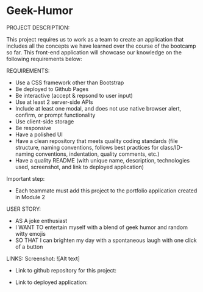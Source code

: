 # Geek-Humor
PROJECT DESCRIPTION:

This project requires us to work as a team to create an application that includes all the concepts we have learned over the course of the bootcamp so far. This front-end application will showcase our knowledge on the following requirements below:

REQUIREMENTS:
- Use a CSS framework other than Bootstrap
- Be deployed to Github Pages
- Be interactive (accept & repsond to user input)
- Use at least 2 server-side APIs
- Include at least one modal, and does not use native browser alert, confirm, or prompt functionality
- Use client-side storage
- Be responsive
- Have a polished UI
- Have a clean repository that meets quality coding standards (file structure, naming conventions, follows best practices for class/ID-naming conventions, indentation, quality comments, etc.)
- Have a quality README (with unique name, description, technologies used, screenshot, and link to deployed application)

Important step:
- Each teammate must add this project to the portfolio application created in Module 2

USER STORY:
- AS A joke enthusiast
- I WANT TO entertain myself with a blend of geek humor and random witty emojis
- SO THAT I can brighten my day with a spontaneous laugh with one click of a button

LINKS:
Screenshot: ![Alt text]

- Link to github repository for this project:

- Link to deployed application: